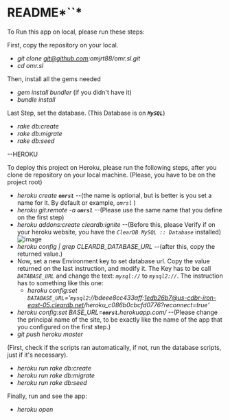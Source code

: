 # README*``*

To Run this app on local, please run these steps:

First, copy the repository on your local.
* _git clone git@github.com:omjrt88/omr.sl.git_
* _cd omr.sl_

Then, install all the gems needed
* _gem install bundler_  (if you didn't have it)
* _bundle install_

Last Step, set the database. (This Database is on **_`MySQL`_**)
* _rake db:create_
* _rake db:migrate_
* _rake db:seed_


--HEROKU

To deploy this project on Heroku, please run the following steps, after you clone de repository on your local machine. (Please, you have to be on the project root)
* _heroku create **`omrsl`**_  --(the name is optional, but is better is you set a name for it. By default or example, _`omrsl`_ )
* _heroku git:remote -a **`omrsl`**_  --(Please use the same name that you define on the first step)
* _heroku addons:create cleardb:ignite_ --(Before this, please Verify if on your heroku website, you have the _`ClearDB MySQL :: Database`_ installed)
![image](https://user-images.githubusercontent.com/6087761/30226031-d4592282-9491-11e7-99e6-cc5f04680bc3.png)
* _heroku config | grep CLEARDB_DATABASE_URL_ --(after this, copy the returned value.)
* Now, set a new Environment key to set database url. Copy the value returned on the last instruction, and modify it. The Key has to be call _`DATABASE_URL`_ and change the text: _`mysql://`_ to _`mysql2://`_.
  The instruction has to something like this one:
  * _heroku config:set `DATABASE_URL`='`mysql2`://bdeee8cc433aff:1edb26b7@us-cdbr-iron-east-05.cleardb.net/heroku_c086b0cbcfd0776?reconnect=true'_
* _heroku config:set BASE_URL=**`omrsl`**.herokuapp.com/_  --(Please change the principal name of the site, to be exactly like the name of the app that you configured on the first step.)
* _git push heroku master_

(First, check if the scripts ran automatically, if not, run the database scripts, just if it's necessary).
* _heroku run rake db:create_
* _heroku run rake db:migrate_
* _heroku run rake db:seed_

Finally, run and see the app:
* _heroku open_